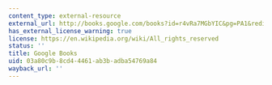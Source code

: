 ```yaml
---
content_type: external-resource
external_url: http://books.google.com/books?id=r4vRa7MGbYIC&pg=PA1&redir_esc=y#v=onepage&q&f=false
has_external_license_warning: true
license: https://en.wikipedia.org/wiki/All_rights_reserved
status: ''
title: Google Books
uid: 03a80c9b-8cd4-4461-ab3b-adba54769a84
wayback_url: ''
---
```

